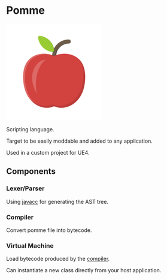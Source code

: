 # Pomme

![pomme](./assets/apple.png)

Scripting language.

Target to be easily moddable and added to any application.

Used in a custom project for UE4.

## Components

### Lexer/Parser

Using [javacc](https://github.com/javacc/javacc) for generating the AST tree.

### Compiler

Convert pomme file into bytecode.

### Virtual Machine

Load bytecode produced by the [compiler](#Compiler).

Can instantiate a new class directly from your host application.
